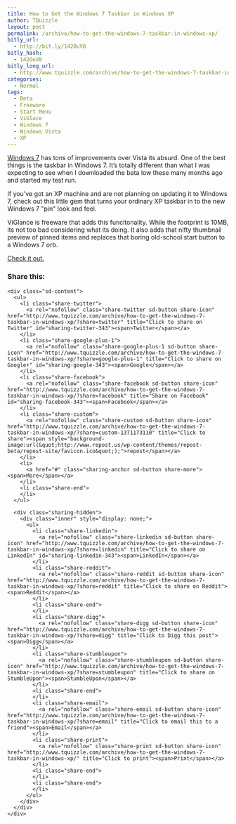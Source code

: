 ```yaml
---
title: How to Get the Windows 7 Taskbar in Windows XP
author: TQuizzle
layout: post
permalink: /archive/how-to-get-the-windows-7-taskbar-in-windows-xp/
bitly_url:
  - http://bit.ly/142OuV8
bitly_hash:
  - 142OuV8
bitly_long_url:
  - http://www.tquizzle.com/archive/how-to-get-the-windows-7-taskbar-in-windows-xp/
categories:
  - Normal
tags:
  - Beta
  - Freeware
  - Start Menu
  - ViGlace
  - Windows 7
  - Windows Vista
  - XP
---
```

<a rel="nofollow" target="_blank" href="http://www.microsoft.com/windows/windows-7/">Windows 7</a> has tons of improvements over Vista its absurd. One of the best things is the taskbar in Windows 7. It&#8217;s totally different than what I was expecting to see when I downloaded the bata low these many months ago and started my test run.

<img alt="" src="http://i1.wp.com/lee-soft.com/viglance/images/viglance_aeropeek_small.jpg?resize=320%2C240" title="ViGlance" class="alignright" data-recalc-dims="1" />If you&#8217;ve got an XP machine and are not planning on updating it to Windows 7, check out this little gem that turns your ordinary XP taskbar in to the new Windows 7 "pin" look and feel. 

ViGlance is freeware that adds this funcitonality. While the footprint is 10MB, its not too bad considering what its doing. It also adds that nifty thumbnail preview of pinned items and replaces that boring old-school start button to a Windows 7 orb.

<a rel="nofollow" target="_blank" href="http://lee-soft.com/viglance/">Check it out.</a>

<div class="sharedaddy sd-sharing-enabled">
  <div class="robots-nocontent sd-block sd-social sd-social-icon-text sd-sharing">
    <h3 class="sd-title">
      Share this:
    </h3>
    
    <div class="sd-content">
      <ul>
        <li class="share-twitter">
          <a rel="nofollow" class="share-twitter sd-button share-icon" href="http://www.tquizzle.com/archive/how-to-get-the-windows-7-taskbar-in-windows-xp/?share=twitter" title="Click to share on Twitter" id="sharing-twitter-343"><span>Twitter</span></a>
        </li>
        <li class="share-google-plus-1">
          <a rel="nofollow" class="share-google-plus-1 sd-button share-icon" href="http://www.tquizzle.com/archive/how-to-get-the-windows-7-taskbar-in-windows-xp/?share=google-plus-1" title="Click to share on Google+" id="sharing-google-343"><span>Google</span></a>
        </li>
        <li class="share-facebook">
          <a rel="nofollow" class="share-facebook sd-button share-icon" href="http://www.tquizzle.com/archive/how-to-get-the-windows-7-taskbar-in-windows-xp/?share=facebook" title="Share on Facebook" id="sharing-facebook-343"><span>Facebook</span></a>
        </li>
        <li class="share-custom">
          <a rel="nofollow" class="share-custom sd-button share-icon" href="http://www.tquizzle.com/archive/how-to-get-the-windows-7-taskbar-in-windows-xp/?share=custom-1371173110" title="Click to share"><span style="background-image:url(&quot;http://www.repost.us/wp-content/themes/repost-beta/repost-site/favicon.ico&quot;);">repost</span></a>
        </li>
        <li>
          <a href="#" class="sharing-anchor sd-button share-more"><span>More</span></a>
        </li>
        <li class="share-end">
        </li>
      </ul>
      
      <div class="sharing-hidden">
        <div class="inner" style="display: none;">
          <ul>
            <li class="share-linkedin">
              <a rel="nofollow" class="share-linkedin sd-button share-icon" href="http://www.tquizzle.com/archive/how-to-get-the-windows-7-taskbar-in-windows-xp/?share=linkedin" title="Click to share on LinkedIn" id="sharing-linkedin-343"><span>LinkedIn</span></a>
            </li>
            <li class="share-reddit">
              <a rel="nofollow" class="share-reddit sd-button share-icon" href="http://www.tquizzle.com/archive/how-to-get-the-windows-7-taskbar-in-windows-xp/?share=reddit" title="Click to share on Reddit"><span>Reddit</span></a>
            </li>
            <li class="share-end">
            </li>
            <li class="share-digg">
              <a rel="nofollow" class="share-digg sd-button share-icon" href="http://www.tquizzle.com/archive/how-to-get-the-windows-7-taskbar-in-windows-xp/?share=digg" title="Click to Digg this post"><span>Digg</span></a>
            </li>
            <li class="share-stumbleupon">
              <a rel="nofollow" class="share-stumbleupon sd-button share-icon" href="http://www.tquizzle.com/archive/how-to-get-the-windows-7-taskbar-in-windows-xp/?share=stumbleupon" title="Click to share on StumbleUpon"><span>StumbleUpon</span></a>
            </li>
            <li class="share-end">
            </li>
            <li class="share-email">
              <a rel="nofollow" class="share-email sd-button share-icon" href="http://www.tquizzle.com/archive/how-to-get-the-windows-7-taskbar-in-windows-xp/?share=email" title="Click to email this to a friend"><span>Email</span></a>
            </li>
            <li class="share-print">
              <a rel="nofollow" class="share-print sd-button share-icon" href="http://www.tquizzle.com/archive/how-to-get-the-windows-7-taskbar-in-windows-xp/" title="Click to print"><span>Print</span></a>
            </li>
            <li class="share-end">
            </li>
            <li class="share-end">
            </li>
          </ul>
        </div>
      </div>
    </div>
  </div>
</div>
